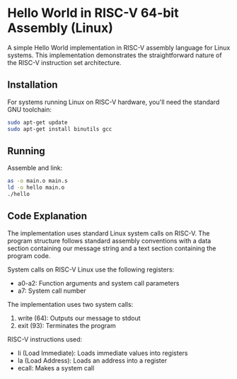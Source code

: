 # Hello World in RISC-V 64-bit Assembly (Linux)

A simple Hello World implementation in RISC-V assembly language for Linux systems. This implementation demonstrates the straightforward nature of the RISC-V instruction set architecture.

## Installation

For systems running Linux on RISC-V hardware, you'll need the standard GNU toolchain:

```bash
sudo apt-get update
sudo apt-get install binutils gcc
```

## Running

Assemble and link:
```bash
as -o main.o main.s
ld -o hello main.o
./hello
```

## Code Explanation

The implementation uses standard Linux system calls on RISC-V. The program structure follows standard assembly conventions with a data section containing our message string and a text section containing the program code.

System calls on RISC-V Linux use the following registers:
- a0-a2: Function arguments and system call parameters
- a7: System call number

The implementation uses two system calls:
1. write (64): Outputs our message to stdout
2. exit (93): Terminates the program

RISC-V instructions used:
- li (Load Immediate): Loads immediate values into registers
- la (Load Address): Loads an address into a register
- ecall: Makes a system call
